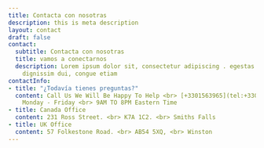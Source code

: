 ```yaml
---
title: Contacta con nosotras
description: this is meta description
layout: contact
draft: false
contact:
  subtitle: Contacta con nosotras
  title: vamos a conectarnos
  description: Lorem ipsum dolor sit, consectetur adipiscing . egestas cursus pellentesque
    dignissim dui, congue etiam
contactInfo:
- title: "¿Todavía tienes preguntas?"
  content: Call Us We Will Be Happy To Help <br> [+3301563965](tel:+3301563965) <br>
    Monday - Friday <br> 9AM TO 8PM Eastern Time
- title: Canada Office
  content: 231 Ross Street. <br> K7A 1C2. <br> Smiths Falls
- title: UK Office
  content: 57 Folkestone Road. <br> AB54 5XQ, <br> Winston
---
```


